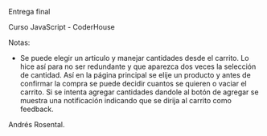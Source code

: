 Entrega final

Curso JavaScript - CoderHouse

Notas: 
- Se puede elegir un articulo y manejar cantidades desde el carrito. Lo hice así para no ser redundante y que aparezca dos veces la selección de cantidad.
Así en la página principal se elije un producto y antes de confirmar la compra se puede decidir cuantos se quieren o vaciar el carrito. Si se intenta agregar
cantidades dandole al botón de agregar se muestra una notificación indicando que se dirija al carrito como feedback.

Andrés Rosental.
